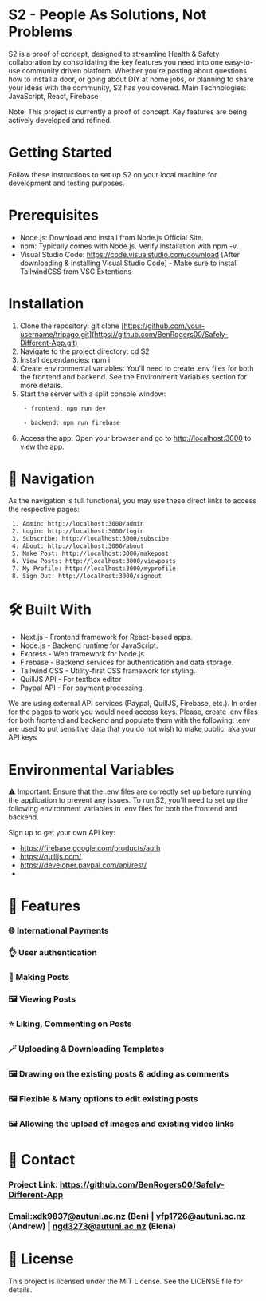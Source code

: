 # S2 - People As Solutions, Not Problems

S2 is a proof of concept, designed to streamline Health & Safety collaboration by consolidating the key features you need into one easy-to-use community driven platform. Whether you're posting about questions how to install a door, 
or going about DIY at home jobs, or planning to share your ideas with the community, S2 has you covered.
Main Technologies: JavaScript, React, Firebase

Note: This project is currently a proof of concept. Key features are being actively developed and refined.

# Getting Started
Follow these instructions to set up S2 on your local machine for development and testing purposes.

# Prerequisites
 - Node.js: Download and install from Node.js Official Site.
 - npm: Typically comes with Node.js. Verify installation with npm -v.
 - Visual Studio Code: https://code.visualstudio.com/download [After downloading & installing Visual Studio Code] - Make sure to install TailwindCSS from VSC Extentions 
   
# Installation
1. Clone the repository: git clone [https://github.com/your-username/tripago.git](https://github.com/BenRogers00/Safely-Different-App.git)
2. Navigate to the project directory: cd S2
3. Install dependancies: npm i
4. Create environmental variables: You'll need to create .env files for both the frontend and backend. See the Environment Variables section for more details.
5. Start the server with a split console window:
   ```bash
    - frontend: npm run dev
   ```
   ```bash
    - backend: npm run firebase
   ```
7. Access the app: Open your browser and go to [http://localhost:3000](http://localhost:3000) to view the app.

# :link: Navigation
As the navigation is full functional, you may use these direct links to access the respective pages:
```bash
 1. Admin: http://localhost:3000/admin
 2. Login: http://localhost:3000/login
 3. Subscribe: http://localhost:3000/subscibe
 4. About: http://localhost:3000/about
 5. Make Post: http://localhost:3000/makepost
 6. View Posts: http://localhost:3000/viewposts
 7. My Profile: http://localhost:3000/myprofile
 8. Sign Out: http://localhost:3000/signout
```
# :hammer_and_wrench: Built With
 - Next.js - Frontend framework for React-based apps.
 - Node.js - Backend runtime for JavaScript.
 - Express - Web framework for Node.js.
 - Firebase - Backend services for authentication and data storage.
 - Tailwind CSS - Utility-first CSS framework for styling.
 - QuillJS API - For textbox editor
 - Paypal API - For payment processing.

We are using external API services (Paypal, QuillJS, Firebase, etc.). In order for the pages to work you would need access keys. Please, create .env files
for both frontend and backend and populate them with the following:
.env are used to put sensitive data that you do not wish to make public, aka your API keys

# Environmental Variables
⚠️ Important: Ensure that the .env files are correctly set up before running the application to prevent any issues.
To run S2, you'll need to set up the following environment variables in .env files for both the frontend and backend.

Sign up to get your own API key: 
 - https://firebase.google.com/products/auth
 - https://quilljs.com/
 - https://developer.paypal.com/api/rest/
 - 




# 🚧 Features
### 🌐 International Payments
### 👌 User authentication
### 🚨 Making Posts
### 🖼️ Viewing Posts
### ⭐ Liking, Commenting on Posts
### 🪄 Uploading & Downloading Templates
### 🖼️ Drawing on the existing posts & adding as comments
### 🖼️ Flexible & Many options to edit existing posts 
### 🖼️ Allowing the upload of images and existing video links


# 📧 Contact
### Project Link: https://github.com/BenRogers00/Safely-Different-App 
### Email:xdk9837@autuni.ac.nz (Ben) | yfp1726@autuni.ac.nz (Andrew) | ngd3273@autuni.ac.nz (Elena) 

# 📄 License
This project is licensed under the MIT License. See the LICENSE file for details.
